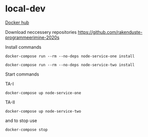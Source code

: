 # local-dev

[Docker hub](https://hub.docker.com/)

Download neccessery repositories https://github.com/rakenduste-programmeerimine-2020s 

Install commands 
```
docker-compose run --rm --no-deps node-service-one install

docker-compose run --rm --no-deps node-service-two install
```

Start commands

TA-I
```
docker-compose up node-service-one
```

TA-II
```
docker-compose up node-service-two
```

and to stop use  
```
docker-compose stop
```
